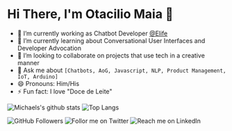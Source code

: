 # Hi There, I'm Otacilio Maia 👋

- 🔭 I’m currently working as Chatbot Developer [@Elife](https://github.com/orgs/elifebr)
- 🌱 I’m currently learning about Conversational User Interfaces and Developer Advocation
- 👯 I’m looking to collaborate on projects that use tech in a creative manner
- 💬 Ask me about `[Chatbots, AoG, Javascript, NLP, Product Management, IoT, Arduino]` 
- 😄 Pronouns: Him/His
- ⚡ Fun fact: I love "Doce de Leite"

![Michaels's github stats](https://github-readme-stats.vercel.app/api?username=MichaelBarney) ![Top Langs](https://github-readme-stats.vercel.app/api/top-langs/?username=MichaelBarney&layout=compact)

![GitHub Followers](https://img.shields.io/github/followers/MichaelBarney?style=social) ![Follor me on Twitter](https://img.shields.io/twitter/follow/michaelbarneyjr?style=social) ![Reach me on LinkedIn](https://img.shields.io/badge/LinkedIn--_.svg?style=social&logo=linkedin&link=http:///www.linkedin.com/in/michaelbarneyjr/)
